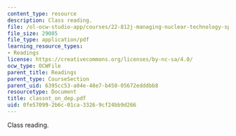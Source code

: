 ```yaml
---
content_type: resource
description: Class reading.
file: /ol-ocw-studio-app/courses/22-812j-managing-nuclear-technology-spring-2004/0fe570992b6c01ca33269cf24bb9d266_classnt_on_dep.pdf
file_size: 29085
file_type: application/pdf
learning_resource_types:
- Readings
license: https://creativecommons.org/licenses/by-nc-sa/4.0/
ocw_type: OCWFile
parent_title: Readings
parent_type: CourseSection
parent_uid: 6395cc53-a04e-48e7-b450-05672edddbb8
resourcetype: Document
title: classnt_on_dep.pdf
uid: 0fe57099-2b6c-01ca-3326-9cf24bb9d266
---
```

Class reading.